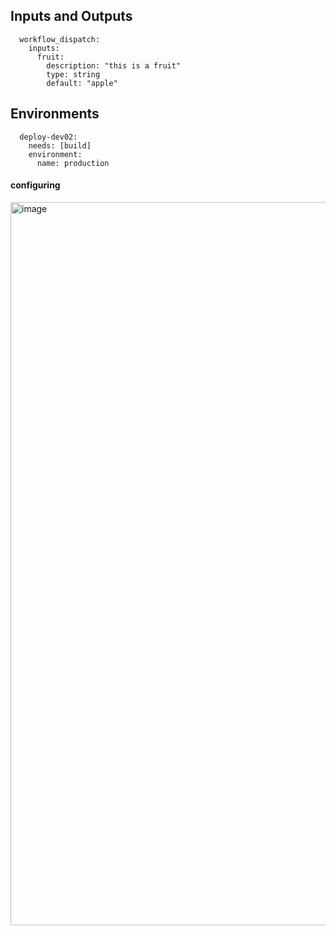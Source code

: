 ## Inputs and Outputs

```
  workflow_dispatch:
    inputs:
      fruit: 
        description: "this is a fruit"
        type: string
        default: "apple"
```

## Environments
```
  deploy-dev02:
    needs: [build]
    environment:
      name: production
```


#### configuring
<img width="1157" alt="image" src="https://github.com/user-attachments/assets/5ee1f002-e7a3-46e9-a7ef-9cdc83de8ab3" />
